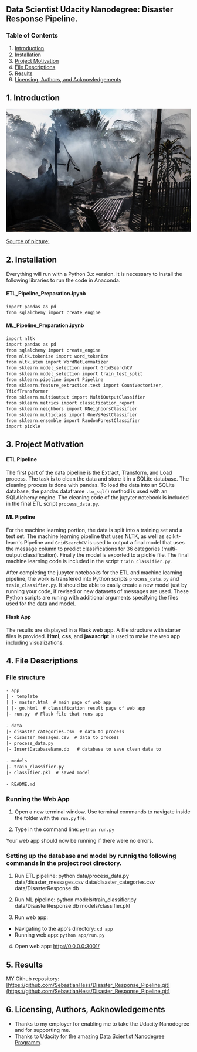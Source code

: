 ## Data Scientist Udacity Nanodegree: Disaster Response Pipeline.

### Table of Contents

1. [Introduction](#introduction)
2. [Installation](#installation)
3. [Project Motivation](#motivation)
4. [File Descriptions](#files)
5. [Results](#results)
6. [Licensing, Authors, and Acknowledgements](#licensing)


## 1. Introduction <a name="introduction"></a>

![ ](pics/pexels-denniz-futalan-942560.jpg)

[Source of picture:](https://www.pexels.com/de-de/foto/silhouette-des-feuerwehrmanns-der-schlauch-halt-942560/ "Source of picture")




## 2. Installation <a name="installation"></a>

Everything will run with a Python 3.x version.
It is necessary to install the following libraries to run the code in Anaconda. 

#### ETL_Pipeline_Preparation.ipynb
```
import pandas as pd
from sqlalchemy import create_engine
```

#### ML_Pipeline_Preparation.ipynb
```
import nltk
import pandas as pd
from sqlalchemy import create_engine
from nltk.tokenize import word_tokenize
from nltk.stem import WordNetLemmatizer
from sklearn.model_selection import GridSearchCV
from sklearn.model_selection import train_test_split
from sklearn.pipeline import Pipeline
from sklearn.feature_extraction.text import CountVectorizer, TfidfTransformer
from sklearn.multioutput import MultiOutputClassifier
from sklearn.metrics import classification_report
from sklearn.neighbors import KNeighborsClassifier
from sklearn.multiclass import OneVsRestClassifier
from sklearn.ensemble import RandomForestClassifier
import pickle
```

## 3. Project Motivation<a name="motivation"></a>

#### ETL Pipeline

The first part of the data pipeline is the Extract, Transform, and Load process. The task is to clean the data and  store it in a SQLite database. The cleaning process is done with pandas. To load the data into an SQLite database, the pandas dataframe ```.to_sql()``` method is used with an SQLAlchemy engine. The cleaning code of the jupyter notebook is included in the final ETL script ```process_data.py```.

#### ML Pipeline

For the machine learning portion, the data is split into a training set and a test set. The machine learning pipeline that uses NLTK, as well as scikit-learn's Pipeline and ```GridSearchCV``` is used to output a final model that uses the message column to predict classifications for 36 categories (multi-output classification). Finally the model is exported to a pickle file. The final machine learning code is included in the script ```train_classifier.py```.

After completing the jupyter notebooks for the ETL and machine learning pipeline, the work is transfered into Python scripts ```process_data.py``` and ```train_classifier.py```. It should be able to easily create a new model just by running your code, if revised or new datasets of messages are used. These Python scripts are runing with additional arguments specifying the files used for the data and model.


#### Flask App

The results are displayed in a Flask web app. A file structure with starter files is provided. **Html**, **css**, and **javascript** is used to make the web app including visualizations. 


## 4. File Descriptions <a name="files"></a>

### File structure
```
- app
| - template
| |- master.html  # main page of web app
| |- go.html  # classification result page of web app
|- run.py  # Flask file that runs app

- data
|- disaster_categories.csv  # data to process 
|- disaster_messages.csv  # data to process
|- process_data.py
|- InsertDatabaseName.db   # database to save clean data to

- models
|- train_classifier.py
|- classifier.pkl  # saved model 

- README.md
```

### Running the Web App

1. Open a new terminal window. Use terminal commands to navigate inside the folder with the ```run.py``` file.

2. Type in the command line: ```python run.py```

Your web app should now be running if there were no errors.

### Setting up the database and model by runnig the following commands in the project root directory.

1. Run ETL pipeline:
    python data/process_data.py data/disaster_messages.csv data/disaster_categories.csv data/DisasterResponse.db

2. Run ML pipeline:
    python models/train_classifier.py data/DisasterResponse.db models/classifier.pkl

3. Run web app:
* Navigating to the app's directory: ```cd app```
* Running web app: ```python app/run.py```

4. Open web app: http://0.0.0.0:3001/



## 5. Results<a name="results"></a>

MY Github repository: [https://github.com/SebastianHess/Disaster_Response_Pipeline.git](https://github.com/SebastianHess/Disaster_Response_Pipeline.git)



## 6. Licensing, Authors, Acknowledgements<a name="licensing"></a>

* Thanks to my employer for enabling me to take the Udacity Nanodegree and for supporting me.
* Thanks to Udacity for the amazing [Data Scientist Nanodegree Programm](https://www.udacity.com/course/data-scientist-nanodegree--nd025).